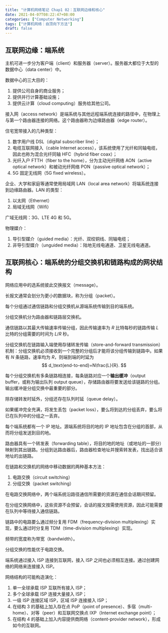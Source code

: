 ```yaml
---
title: "计算机网络笔记 Chap1 02：互联网边缘和核心"
date: 2021-04-07T08:22:47+08:00
categories: ["Computer Networking"]
tags: ["计算机网络：自顶向下方法"]
draft: false
---
```


## 互联网边缘：端系统

主机可进一步分为客户端（client）和服务器（server）。服务器大都位于大型的数据中心（data center）中。

<!--more-->

数据中心的三大目的：

1. 提供公司自身的商业服务；
2. 提供并行计算基础设施；
3. 提供云计算（cloud computing）服务给其他公司。

接入网（access network）是端系统与其他远程端系统连接的路径中，在物理上与第一个路由器连接的网络。这个路由器称为边缘路由器（edge router）。

住宅宽带接入的几种类型：

1. 数字用户线 DSL（digital subscriber line）；
2. 电缆互联网接入（cable Internet access），该系统使用了光纤和同轴电缆，因此也称为混合光纤同轴 HFC（hybrid fiber coax）；
3. 光纤入户 FTTH（fiber to the home），分为主动光纤网络 AON（active optical network）和被动光纤网络 PON（passive optical network）；
4. 5G 固定无线网（5G fixed wireless）。

企业、大学和家庭等通常使用局域网 LAN（local area network）将端系统连接到边缘路由器。LAN 的类型：

1. 以太网（Ethernet）
2. 局域无线网（Wifi）

广域无线网：3G、LTE 4G 和 5G。

物理媒介：

1. 导引型媒介（guided media）：光纤、双绞铜线、同轴电缆；
2. 非导引型媒介（unguided media）：陆地无线电通道、卫星无线电通道。

## 互联网核心：端系统的分组交换机和链路构成的网状结构

网络应用中的选系统彼此交换报文（message）。

长报文通常会划分为更小的数据块，称为分组（packet）。

每个分组通过通信链路和分组交换机从源端系统传输到目的端系统。

分组交换机分为路由器和链路层交换机。

通信链路以其最大传输速率传输分组，因此传输速率为 $R$ 比特每秒的链路传输 $L$ 比特的分组需要的时间为 $L/R$ 秒。

分组交换机在链路输入端使用存储转发传输（store-and-forward transmission）机制：分组交换机必须接收到一个完整的分组后才能将该分组传输到链路中。如果有 $N$ 条链路，速率均为 $R$，则端到端的时延为
$$
d_\text{end-to-end}=N\frac{L}{R}.
$$

每个分组交换机有多条链路相连接，每条链路对应一个**输出缓冲**（output buffer，或称为输出队列 output queue），存储路由器将要发送给该链路的分组。输出缓冲是分组交换中最重要的部分。

除存储转发时延外，分组还存在队列时延（queue delay）。

如果缓冲完全充满，将发生丢包（packet loss），要么将到达的分组丢弃，要么将已在队列中的分组之一丢弃。

每个端系统都有一个 IP 地址。源端系统将目的地的 IP 地址包含在分组的首部，从而将分组发送到目的地。

路由器具有一个转发表（forwarding table），将目的地的地址（或地址的一部分）映射到其出链路。分组到达路由器后，路由器检查地址并搜索转发表，找出适合该地址的出链路。

在链路和交换机的网络中移动数据的两种基本方法：

1. 电路交换（circuit switching）
2. 分组交换（packet switching）

在电路交换网络中，两个端系统沿路径通信所需要的资源在通信会话期间预留。

在分组交换网络中，这些资源不会预留，会话的报文按需使用资源，因此可能需要在队列中等待接入通信链路。

链路中的电路要么通过频分复用 FDM（frequency-division multiplexing）实现，要么通过时分复用 TDM（time-division multiplexing）实现。

频带的宽度称为带宽（bandwidth）。

分组交换的性能优于电路交换。

端系统通过接入 ISP 连接到互联网，接入 ISP 之间也必须相互连接。通过创建网络的网络来连接接入 ISP。

网络结构的可能构造演化：

1. 单一全球承载 ISP 互联所有接入 ISP；
2. 多个全球承载 ISP 连接大量接入 ISP；
3. 一级 ISP 连接区域 ISP，区域 ISP 连接接入 ISP；
4. 在结构 3 的基础上加入存在点 PoP（point of presence）、多宿（multi-home）、对等（peer）和互联网交换点 IXP（Internet exchange point）；
5. 在结构 4 的基础上加入内容提供商网络（content-provider network），形成如今的互联网。